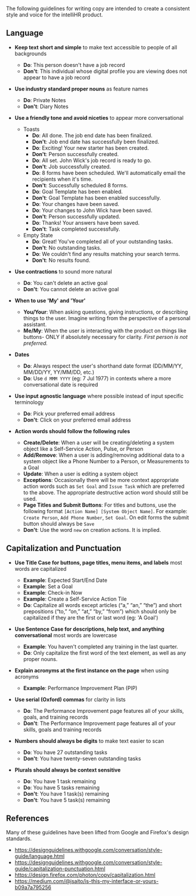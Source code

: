 The following guidelines for writing copy are intended to create a consistent style and voice for the intelliHR product.

## Language
* **Keep text short and simple** to make text accessible to people of all backgrounds
    * **Do**: This person doesn't have a job record
    * **Don't**: This individual whose digital profile you are viewing does not appear to have a job record

* **Use industry standard proper nouns** as feature names
    * **Do**:  Private Notes
    * **Don't**: Diary Notes

* **Use a friendly tone and avoid niceties** to appear more conversational
    * Toasts
       * **Do**: All done. The job end date has been finalized.
       * **Don't**: Job end date has successfully been finalized.
       * **Do**: Exciting! Your new starter has been created.
       * **Don't**: Person successfully created.
       * **Do**: All set. John Wick's job record is ready to go.
       * **Don't**: Job successfully created.
       * **Do**: 8 forms have been scheduled. We'll automatically email the recipients when it's time.
       * **Don't**: Successfully scheduled 8 forms.
       * **Do**: Goal Template has been enabled.
       * **Don't**: Goal Template has been enabled successfully.
       * **Do**: Your changes have been saved.
       * **Do**: Your changes to John Wick have been saved.
       * **Don't**: Person successfully updated.
       * **Do**: Thanks! Your answers have been saved.
       * **Don't**: Task completed successfully.
    * Empty State
       * **Do**: Great! You've completed all of your outstanding tasks.
       * **Don't**: No outstanding tasks.
       * **Do**: We couldn't find any results matching your search terms.
       * **Don't**: No results found.

* **Use contractions** to sound more natural
    * **Do**: You can't delete an active goal
    * **Don't**: You cannot delete an active goal

* **When to use 'My' and 'Your'**
    * **You/Your**: When asking questions, giving instructions, or describing things to the user. Imagine writing from the perspective of a personal assistant.
    * **Me/My**: When the user is interacting with the product on things like buttons- ONLY if absolutely necessary for clarity. _First person is not preferred._

* **Dates**
    * **Do**: Always respect the user's shorthand date format (DD/MM/YY, MM/DD/YY, YY/MM/DD, etc.)
    * **Do**: Use `d MMM YYYY` (eg: 7 Jul 1977) in contexts where a more conversational date is required

* **Use input agnostic language** where possible instead of input specific terminology
    * **Do**: Pick your preferred email address
    * **Don't**: Click on your preferred email address

* **Action words should follow the following rules** 
    * **Create/Delete**: When a user will be creating/deleting a system object like a Self-Service Action, Pulse, or Person
    * **Add/Remove**: When a user is adding/removing additional data to a system object like a Phone Number to a Person, or Measurements to a Goal
    * **Update**: When a user is editing a system object
    * **Exceptions**: Occasionally there will be more context appropriate action words such as `Set Goal` and `Issue Task` which are preferred to the above. The appropriate destructive action word should still be used.
    * **Page Titles and Submit Buttons**: For titles and buttons, use the following format `[Action Name] [System Object Name]`. For example: `Create Person`, `Add Phone Number`, `Set Goal`. On edit forms the submit button should always be `Save`
    * **Don't**: Use the word `new` on creation actions. It is implied.

## Capitalization and Punctuation
* **Use Title Case for buttons, page titles, menu items, and labels** most words are capitalized
    * **Example**: Expected Start/End Date
    * **Example**: Set a Goal
    * **Example**: Check-in Now
    * **Example**: Create a Self-Service Action Tile
    * **Do**: Capitalize all words except articles (“a,” “an,” “the”) and short prepositions (“to,” “on,” “at,” “by,” “from”) which should only be capitalized if they are the first or last word (eg: 'A Goal')

* **Use Sentence Case for descriptions, help text, and anything conversational** most words are lowercase
    * **Example**: You haven't completed any training in the last quarter.
    * **Do**: Only capitalize the first word of the text element, as well as any proper nouns.

* **Explain acronyms at the first instance on the page** when using acronyms
    * **Example**: Performance Improvement Plan (PIP)

* **Use serial (Oxford) commas** for clarity in lists
    * **Do**: The Performance Improvement page features all of your skills, goals, and training records
    * **Don't**: The Performance Improvement page features all of your skills, goals and training records

* **Numbers should always be digits** to make text easier to scan
    * **Do**: You have 27 outstanding tasks
    * **Don't**: You have twenty-seven outstanding tasks
    
* **Plurals should always be context sensitive** 
    * **Do**: You have 1 task remaining
    * **Do**: You have 5 tasks remaining
    * **Don't**: You have 1 task(s) remaining
    * **Don't**: You have 5 task(s) remaining

## References
Many of these guidelines have been lifted from Google and Firefox's design standards.
* https://designguidelines.withgoogle.com/conversation/style-guide/language.html
* https://designguidelines.withgoogle.com/conversation/style-guide/capitalization-punctuation.html
* https://design.firefox.com/photon/copy/capitalization.html
* https://medium.com/@jsaito/is-this-my-interface-or-yours-b09a7a795256
